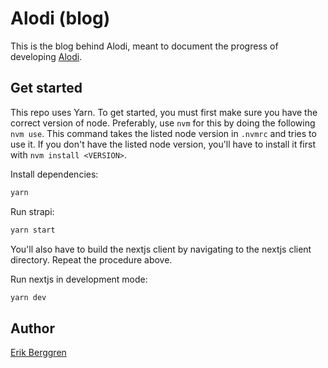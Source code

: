 # Alodi (blog)

This is the blog behind Alodi, meant to document the progress of developing [Alodi](https://about.alodi.app).

## Get started

This repo uses Yarn. To get started, you must first make sure you have the correct version of node. Preferably, use `nvm` for this by doing the following `nvm use`. This command takes the listed node version in `.nvmrc` and tries to use it. If you don't have the listed node version, you'll have to install it first with `nvm install <VERSION>`.

Install dependencies:
```bash
yarn
```
Run strapi:
```bash
yarn start
```

You'll also have to build the nextjs client by navigating to the nextjs client directory. Repeat the procedure above.

Run nextjs in development mode:
```bash
yarn dev
```
## Author

[Erik Berggren](https://github.com/erikbrgn)
